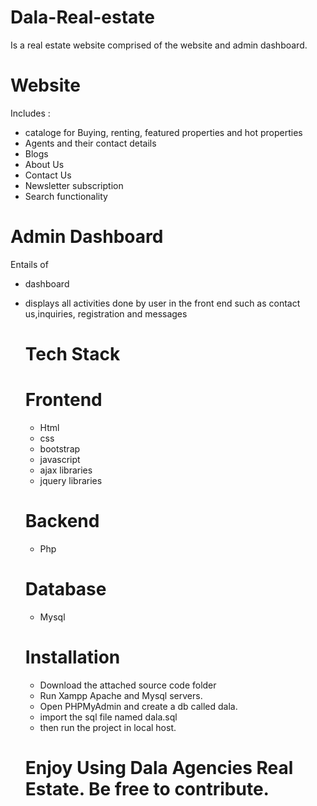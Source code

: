 # Dala-Real-estate
Is a real estate website comprised of the website and admin dashboard.
# Website
Includes :
- cataloge for Buying, renting, featured properties and hot properties
- Agents and their contact details
- Blogs
- About Us
- Contact Us
- Newsletter subscription
- Search functionality

# Admin Dashboard
Entails of
- dashboard
- displays all activities done by user in the front end such as contact us,inquiries, registration and messages

  # Tech Stack
  # Frontend
  - Html
  - css
  - bootstrap
  - javascript
  - ajax libraries
  - jquery libraries
 
  # Backend
  - Php

  # Database
  - Mysql
 
  # Installation
  - Download the attached source code folder
  - Run Xampp Apache and Mysql servers.
  - Open PHPMyAdmin and create a db called dala.
  - import the sql file named dala.sql
  - then run the project in local host.


  # Enjoy Using Dala Agencies Real Estate. Be free to contribute.


